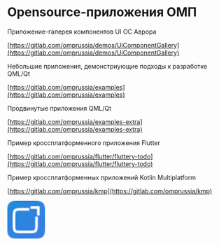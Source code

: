 Opensource-приложения ОМП
===================

Приложение-галерея компонентов UI ОС Аврора

[https://gitlab.com/omprussia/demos/UiComponentGallery](https://gitlab.com/omprussia/demos/UiComponentGallery)


Небольшие приложения, демонстриующие подходы к разработке QML/Qt

[https://gitlab.com/omprussia/examples](https://gitlab.com/omprussia/examples)

Продвинутые приложения QML/Qt

[https://gitlab.com/omprussia/examples-extra](https://gitlab.com/omprussia/examples-extra)

Пример кроссплатформенного приложения Flutter

[https://gitlab.com/omprussia/flutter/fluttery-todo](https://gitlab.com/omprussia/flutter/fluttery-todo)

Пример кроссплатформенных приложений Kotlin Multiplatform

[https://gitlab.com/omprussia/kmp](https://gitlab.com/omprussia/kmp)

![picture](../assets/images/open-source/omprussia.png)